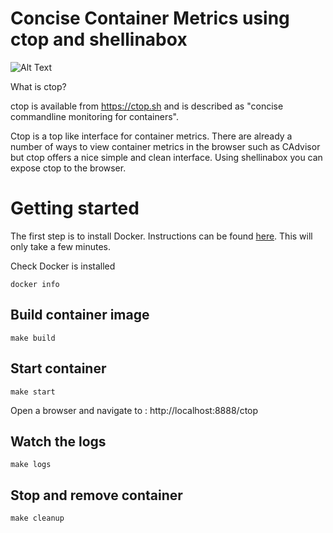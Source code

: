# Concise Container Metrics using ctop and shellinabox

![Alt Text](https://github.com/tomwillfixit/ctop_browser/blob/master/ctop.gif)

What is ctop?

ctop is available from https://ctop.sh and is described as "concise commandline monitoring for containers".

Ctop is a top like interface for container metrics. There are already a number of ways to view container metrics in the browser such as CAdvisor but ctop offers a nice simple and clean interface.  Using shellinabox you can expose ctop to the browser.

# Getting started

The first step is to install Docker.  Instructions can be found [here](https://docs.docker.com/engine/installation/#desktop).
This will only take a few minutes.

Check Docker is installed 
```
docker info
```

## Build container image
```
make build
```

## Start container
```
make start
```

Open a browser and navigate to : http://localhost:8888/ctop

## Watch the logs
```
make logs
```

## Stop and remove container
```
make cleanup
```
